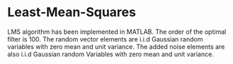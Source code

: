 # Least-Mean-Squares

LMS algorithm has been implemented in MATLAB. The order of the optimal filter is 100. The random vector elements are i.i.d Gaussian random variables with zero mean and unit variance. The added noise elements are also i.i.d Gaussian random Variables with zero mean and unit variance.
